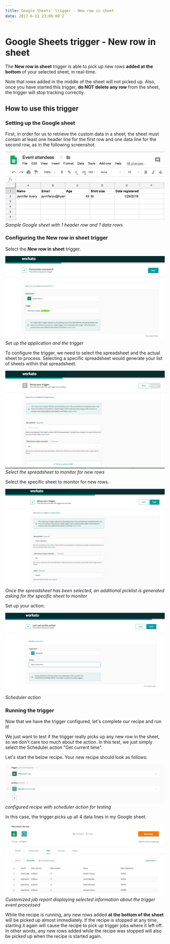 ```yaml
---
title: Google Sheets' trigger - New row in sheet
date: 2017-6-12 23:00:00 Z
---
```


# Google Sheets trigger - New row in sheet
The **New row in sheet** trigger is able to pick up new rows **added at the bottom** of your selected sheet, in real-time.

Note that rows added in the middle of the sheet will not picked up. Also, once you have started this trigger, **do NOT delete any row** from the sheet, the trigger will stop tracking correctly.

## How to use this trigger
### Setting up the Google sheet
First, in order for us to retrieve the custom data in a sheet, the sheet must contain at least one header line for the first row and one data line for the second row, as in the following screenshot.

![Google sheet sample](/assets/images/connectors/google-sheets/sample-google-sheet.jpg)
*Sample Google sheet with 1 header row and 1 data rows*

### Configuring the New row in sheet trigger
Select the **New row in sheet** trigger.

![Set up application](/assets/images/connectors/google-sheets/application-and-trigger.png)
*Set up the application and the trigger*

To configure the trigger, we need to select the spreadsheet and the actual sheet to process. Selecting a specific spreadsheet would generate your list of sheets within that spreadsheet.

![Blank Trigger](/assets/images/connectors/google-sheets/trigger-setup-blank.png)
*Select the spreadsheet to monitor for new rows*

Select the specific sheet to monitor for new rows.

![Filled trigger](/assets/images/connectors/google-sheets/trigger-setup-filled.png)
*Once the spreadsheet has been selected, an additional picklist is generated asking for the specific sheet to monitor*

Set up your action:

![Scheduler action](/assets/images/connectors/google-sheets/scheduler-action.png)
*Scheduler action*

### Running the trigger
Now that we have the trigger configured, let's complete our recipe and run it!

We just want to test if the trigger really picks up any new row in the sheet, so we don't care too much about the action. In this test, we just simply select the Scheduler action "Get current time".

Let's start the below recipe. Your new recipe should look as follows:

![Google spreadsheet sample](/assets/images/connectors/google-sheets/configured-recipe.jpg)
*configured recipe with scheduler action for testing*

In this case, the trigger picks up all 4 data lines in my Google sheet.

![Customized job report](/assets/images/connectors/google-sheets/updated-job-report.jpg)
*Customized job report displaying selected information about the trigger event processed*

While the recipe is running, any new rows added **at the bottom of the sheet** will be picked up almost immediately. If the recipe is stopped at any time, starting it again will cause the recipe to pick up trigger jobs where it left off. In other words, any new rows added while the recipe was stopped will also be picked up when the recipe is started again.
